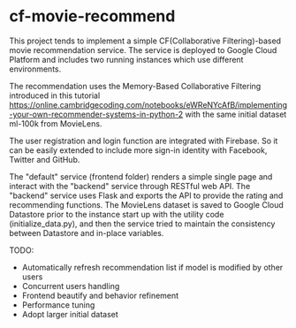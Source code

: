 # cf-movie-recommend

This project tends to implement a simple CF(Collaborative Filtering)-based movie recommendation service. The service is deployed to Google Cloud Platform and includes two running instances which use different environments.

The recommendation uses the Memory-Based Collaborative Filtering introduced in this tutorial https://online.cambridgecoding.com/notebooks/eWReNYcAfB/implementing-your-own-recommender-systems-in-python-2 with the same initial dataset ml-100k from MovieLens.

The user registration and login function are integrated with Firebase. So it can be easily extended to include more sign-in identity with Facebook, Twitter and GitHub.

The "default" service (frontend folder) renders a simple single page and interact with the "backend" service through RESTful web API. The "backend" service uses Flask and exports the API to provide the rating and recommending functions. The MovieLens dataset is saved to Google Cloud Datastore prior to the instance start up with the utility code (initialize_data.py), and then the service tried to maintain the consistency between Datastore and in-place variables.

TODO:

- Automatically refresh recommendation list if model is modified by other users
- Concurrent users handling
- Frontend beautify and behavior refinement
- Performance tuning
- Adopt larger initial dataset

